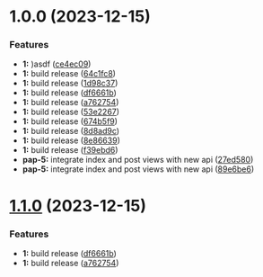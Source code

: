 # 1.0.0 (2023-12-15)


### Features

* **1:** )asdf ([ce4ec09](https://github.com/necodeus/blog-nuxt/commit/ce4ec09995d0a5ec25b66673ca4e7b1cae8c4e4a))
* **1:** build release ([64c1fc8](https://github.com/necodeus/blog-nuxt/commit/64c1fc807a48a1723da0efc0fb1d4443ad113127))
* **1:** build release ([1d98c37](https://github.com/necodeus/blog-nuxt/commit/1d98c37a63713226a1399442511b635af56d905b))
* **1:** build release ([df6661b](https://github.com/necodeus/blog-nuxt/commit/df6661b08774786307be852f1d5b7f8715d0b418))
* **1:** build release ([a762754](https://github.com/necodeus/blog-nuxt/commit/a762754e0e2e033abcbe3c36004b8eeac77a2b2e))
* **1:** build release ([53e2267](https://github.com/necodeus/blog-nuxt/commit/53e2267c7bae82876a8037182ae5e0823b7b2b1e))
* **1:** build release ([674b5f9](https://github.com/necodeus/blog-nuxt/commit/674b5f91349f1248f63cf083e0c1eff18e9c1315))
* **1:** build release ([8d8ad9c](https://github.com/necodeus/blog-nuxt/commit/8d8ad9cb03305191c8a2fa0c3ce0034a56bdeca0))
* **1:** build release ([8e86639](https://github.com/necodeus/blog-nuxt/commit/8e8663945e5e86ebc0951dbce4e8cb3f9d83aa98))
* **1:** build release ([f39ebd6](https://github.com/necodeus/blog-nuxt/commit/f39ebd6c8190571e07712d210538b120f39888cd))
* **pap-5:** integrate index and post views with new api ([27ed580](https://github.com/necodeus/blog-nuxt/commit/27ed580190e6109a8ec7d2f67a9d5305924693ec))
* **pap-5:** integrate index and post views with new api ([89e6be6](https://github.com/necodeus/blog-nuxt/commit/89e6be6c7dc27acd620e1954fc95df46a7feeced))

# [1.1.0](https://github.com/necodeus/blog-nuxt/compare/v1.0.0...v1.1.0) (2023-12-15)


### Features

* **1:** build release ([df6661b](https://github.com/necodeus/blog-nuxt/commit/df6661b08774786307be852f1d5b7f8715d0b418))
* **1:** build release ([a762754](https://github.com/necodeus/blog-nuxt/commit/a762754e0e2e033abcbe3c36004b8eeac77a2b2e))
